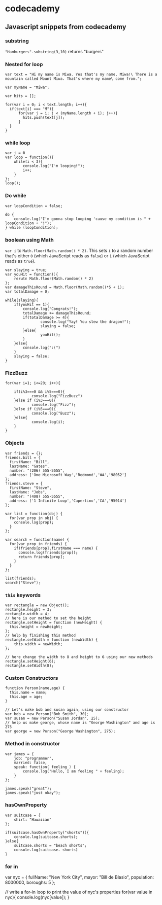 # codecademy
## Javascript snippets from codecademy

### substring

`"Hamburgers".substring(3,10)` returns "burgers"

### Nested for loop

    var text = "Hi my name is Miwa. Yes that's my name. Miwa!\ There is a mountain called Mount Miwa. That's where my name\ come from.";

    var myName = "Miwa";

    var hits = [];

    for(var i = 0; i < text.length; i++){
      if(text[i] === "M"){
          for(var j = i; j < (myName.length + i); j++){
            hits.push(text[j]);
          }
      }
    }

### while loop

    var i = 0
    var loop = function(){
	    while(i < 3){
		    console.log("I'm looping!");
		    i++;
	    }
    };
    loop();
    
### Do while

	var loopCondition = false;

	do {
		console.log("I'm gonna stop looping 'cause my condition is " + loopCondition + "!");	
	} while (loopCondition);


### boolean using Math

`var i` to `Math.floor(Math.random() * 2)`. This sets `i` to a random number that's either `0` (which JavaScript reads as `false`) or `1` (which JavaScript reads as `true`).


	var slaying = true;
	var youHit = function(){
		rerutn Math.floor(Math.random() * 2)
	};
	var damageThisRound = Math.floor(Math.random()*5 + 1);
	var totalDamage = 0;

	while(slaying){
    	if(youHit == 1){
        	console.log("Congrats!");
        	totalDamage += damageThisRound;
        	if(totalDamage >= 4){
            		console.log("Yay! You slew the dragon!");
            		slaying = false;
        	}else{
            		youHit();
        	}
    	}else{
        	console.log(":(")
    	}
    	slaying = false;
	}
	
### FizzBuzz

	for(var i=1; i<=20; i++){

  		if(i%3===0 && i%5===0){
    			console.log("FizzBuzz")
  		}else if (i%3===0){
    			console.log("Fizz");
  		}else if (i%5===0){
    			console.log("Buzz");
  		}else{
    			console.log(i);
  		}
	}

### Objects

    var friends = {};
    friends.bill = {
      firstName: "Bill",
      lastName: "Gates",
      number: "(206) 555-5555",
      address: ['One Microsoft Way','Redmond','WA','98052']
    };
    friends.steve = {
      firstName: "Steve",
      lastName: "Jobs",
      number: "(408) 555-5555",
      address: ['1 Infinite Loop','Cupertino','CA','95014']
    };

    var list = function(obj) {
      for(var prop in obj) {
        console.log(prop);
      }
    };

    var search = function(name) {
      for(var prop in friends) {
        if(friends[prop].firstName === name) {
          console.log(friends[prop]);
          return friends[prop];
        }
      }
    };

    list(friends);
    search("Steve");



### `this` keywords


    var rectangle = new Object();
    rectangle.height = 3;
    rectangle.width = 4;
    // here is our method to set the height
    rectangle.setHeight = function (newHeight) {
      this.height = newHeight;
    };
    // help by finishing this method
    rectangle.setWidth = function (newWidth) {
        this.width = newWidth;
    };
      
    // here change the width to 8 and height to 6 using our new methods
    rectangle.setHeight(6);
    rectangle.setWidth(8);



### Custom Constructors

    function Person(name,age) {
      this.name = name;
      this.age = age;
    }

    // Let's make bob and susan again, using our constructor
    var bob = new Person("Bob Smith", 30);
    var susan = new Person("Susan Jordan", 25);
    // help us make george, whose name is "George Washington" and age is 275
    var george = new Person("George Washington", 275);



### Method in constructor

    var james = {
        job: "programmer",
        married: false,
        speak: function( feeling ) {
            console.log("Hello, I am feeling " + feeling);
        }
    };

    james.speak("great");
    james.speak("just okay");


### hasOwnProperty

    var suitcase = {
        shirt: "Hawaiian"
    };

    if(suitcase.hasOwnProperty("shorts")){
        console.log(suitcase.shorts);
    }else{
        suitcase.shorts = "beach shorts";  
        console.log(suitcase. shorts)
    }


### for in

  var nyc = {
      fullName: "New York City",
      mayor: "Bill de Blasio",
      population: 8000000,
      boroughs: 5
  };

  // write a for-in loop to print the value of nyc's properties
  for(var value in nyc){
      console.log(nyc[value]);
  }
